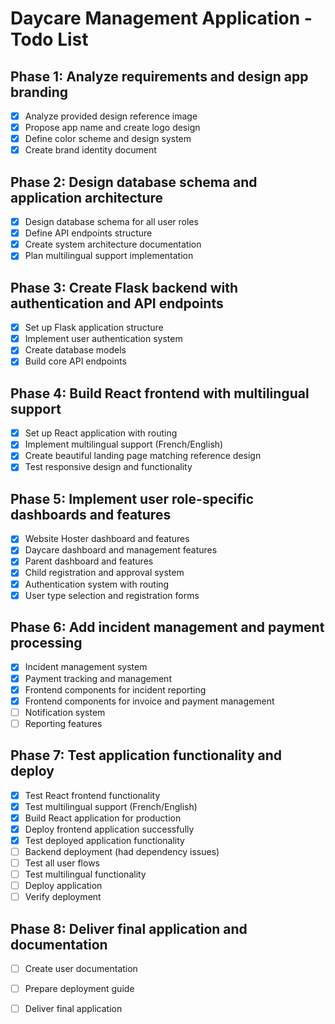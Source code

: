 # Daycare Management Application - Todo List

## Phase 1: Analyze requirements and design app branding
- [x] Analyze provided design reference image
- [x] Propose app name and create logo design
- [x] Define color scheme and design system
- [x] Create brand identity document

## Phase 2: Design database schema and application architecture
- [x] Design database schema for all user roles
- [x] Define API endpoints structure
- [x] Create system architecture documentation
- [x] Plan multilingual support implementation

## Phase 3: Create Flask backend with authentication and API endpoints
- [x] Set up Flask application structure
- [x] Implement user authentication system
- [x] Create database models
- [x] Build core API endpoints
## Phase 4: Build React frontend with multilingual support
- [x] Set up React application with routing
- [x] Implement multilingual support (French/English)
- [x] Create beautiful landing page matching reference design
- [x] Test responsive design and functionality

## Phase 5: Implement user role-specific dashboards and features
- [x] Website Hoster dashboard and features
- [x] Daycare dashboard and management features
- [x] Parent dashboard and features
- [x] Child registration and approval system
- [x] Authentication system with routing
- [x] User type selection and registration forms

## Phase 6: Add incident management and payment processing
- [x] Incident management system
- [x] Payment tracking and management
- [x] Frontend components for incident reporting
- [x] Frontend components for invoice and payment management
- [ ] Notification system
- [ ] Reporting features

## Phase 7: Test application functionality and deploy
- [x] Test React frontend functionality
- [x] Test multilingual support (French/English)
- [x] Build React application for production
- [x] Deploy frontend application successfully
- [x] Test deployed application functionality
- [ ] Backend deployment (had dependency issues)
- [ ] Test all user flows
- [ ] Test multilingual functionality
- [ ] Deploy application
- [ ] Verify deployment

## Phase 8: Deliver final application and documentation
- [ ] Create user documentation
- [ ] Prepare deployment guide
- [ ] Deliver final application

